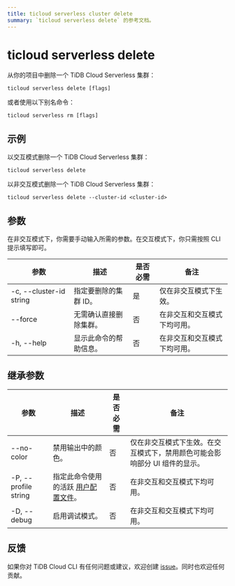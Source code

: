 ```yaml
---
title: ticloud serverless cluster delete
summary: `ticloud serverless delete` 的参考文档。
---
```


# ticloud serverless delete

从你的项目中删除一个 TiDB Cloud Serverless 集群：

```shell
ticloud serverless delete [flags]
```

或者使用以下别名命令：

```shell
ticloud serverless rm [flags]
```

## 示例

以交互模式删除一个 TiDB Cloud Serverless 集群：

```shell
ticloud serverless delete
```

以非交互模式删除一个 TiDB Cloud Serverless 集群：

```shell
ticloud serverless delete --cluster-id <cluster-id>
```

## 参数

在非交互模式下，你需要手动输入所需的参数。在交互模式下，你只需按照 CLI 提示填写即可。

| 参数                      | 描述                                         | 是否必需 | 备注                                               |
|---------------------------|----------------------------------------------|----------|----------------------------------------------------|
| -c, --cluster-id string   | 指定要删除的集群 ID。                       | 是       | 仅在非交互模式下生效。                             |
| --force                   | 无需确认直接删除集群。                       | 否       | 在非交互和交互模式下均可用。                       |
| -h, --help                | 显示此命令的帮助信息。                       | 否       | 在非交互和交互模式下均可用。                       |

## 继承参数

| 参数                    | 描述                                                                 | 是否必需 | 备注                                                                                 |
|-------------------------|----------------------------------------------------------------------|----------|--------------------------------------------------------------------------------------|
| --no-color              | 禁用输出中的颜色。                                                   | 否       | 仅在非交互模式下生效。在交互模式下，禁用颜色可能会影响部分 UI 组件的显示。           |
| -P, --profile string    | 指定此命令使用的活跃 [用户配置文件](/tidb-cloud/cli-reference.md#user-profile)。 | 否       | 在非交互和交互模式下均可用。                                                         |
| -D, --debug             | 启用调试模式。                                                       | 否       | 在非交互和交互模式下均可用。                                                         |

## 反馈

如果你对 TiDB Cloud CLI 有任何问题或建议，欢迎创建 [issue](https://github.com/tidbcloud/tidbcloud-cli/issues/new/choose)。同时也欢迎任何贡献。